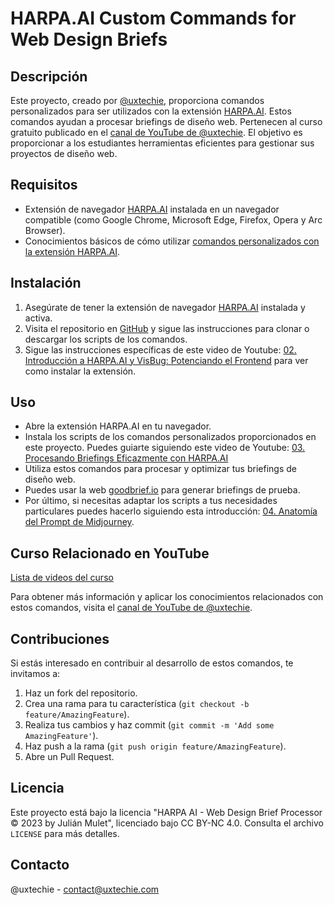 # HARPA.AI Custom Commands for Web Design Briefs

## Descripción

Este proyecto, creado por [@uxtechie](https://github.com/uxtechie), proporciona comandos personalizados para ser utilizados con la extensión [HARPA.AI](https://harpa.ai/). Estos comandos ayudan a procesar briefings de diseño web. Pertenecen al curso gratuito publicado en el [canal de YouTube de @uxtechie](https://www.youtube.com/@uxtechie).
El objetivo es proporcionar a los estudiantes herramientas eficientes para gestionar sus proyectos de diseño web.

## Requisitos

- Extensión de navegador [HARPA.AI](https://harpa.ai/) instalada en un navegador compatible
(como Google Chrome, Microsoft Edge, Firefox, Opera y Arc Browser).
- Conocimientos básicos de cómo utilizar [comandos personalizados con la extensión HARPA.AI](https://harpa.ai/guide/custom-page-aware-chatgpt-commands).

## Instalación

1. Asegúrate de tener la extensión de navegador [HARPA.AI](https://harpa.ai/) instalada y activa.
2. Visita el repositorio en [GitHub](https://github.com/uxtechie/harpa-proccess-brief) y sigue las instrucciones para clonar o descargar los scripts de los comandos.
3. Sigue las instrucciones específicas de este video de Youtube: [02. Introducción a HARPA.AI y VisBug: Potenciando el Frontend](https://www.youtube.com/watch?v=e-6_YZPu3kw&list=PLej9SGANHoGinH0OCtYhVP7zg604K4ay_&index=2&pp=gAQBiAQB) para ver como instalar la extensión.

## Uso

- Abre la extensión HARPA.AI en tu navegador.
- Instala los scripts de los comandos personalizados proporcionados en este proyecto. Puedes guiarte siguiendo este video de Youtube: [03. Procesando Briefings Eficazmente con HARPA.AI](https://www.youtube.com/watch?v=LqkoKjWtDT0&list=PLej9SGANHoGinH0OCtYhVP7zg604K4ay_&index=3&pp=gAQBiAQB)
- Utiliza estos comandos para procesar y optimizar tus briefings de diseño web.
- Puedes usar la web [goodbrief.io](https://goodbrief.io/) para generar briefings de prueba.
- Por último, si necesitas adaptar los scripts a tus necesidades particulares puedes hacerlo siguiendo esta introducción: [04. Anatomía del Prompt de Midjourney](https://www.youtube.com/watch?v=SJAUBl-H-FU&list=PLej9SGANHoGinH0OCtYhVP7zg604K4ay_&index=4&pp=gAQBiAQB).

## Curso Relacionado en YouTube

[Lista de videos del curso](https://www.youtube.com/playlist?list=PLej9SGANHoGinH0OCtYhVP7zg604K4ay_)

Para obtener más información y aplicar los conocimientos relacionados con estos comandos, visita el [canal de YouTube de @uxtechie](https://www.youtube.com/@uxtechie).

## Contribuciones

Si estás interesado en contribuir al desarrollo de estos comandos, te invitamos a:

1. Haz un fork del repositorio.
2. Crea una rama para tu característica (`git checkout -b feature/AmazingFeature`).
3. Realiza tus cambios y haz commit (`git commit -m 'Add some AmazingFeature'`).
4. Haz push a la rama (`git push origin feature/AmazingFeature`).
5. Abre un Pull Request.

## Licencia

Este proyecto está bajo la licencia "HARPA AI - Web Design Brief Processor © 2023 by Julián Mulet", licenciado bajo CC BY-NC 4.0. Consulta el archivo `LICENSE` para más detalles.

## Contacto

@uxtechie - <contact@uxtechie.com>
